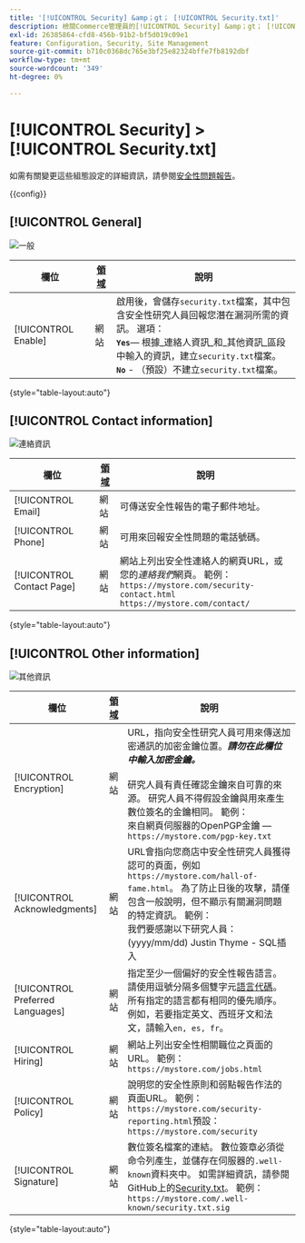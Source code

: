 ```yaml
---
title: '[!UICONTROL Security] &amp；gt； [!UICONTROL Security.txt]'
description: 檢閱Commerce管理員的[!UICONTROL Security] &amp；gt； [!UICONTROL Security.txt]頁面上的組態設定。
exl-id: 26385864-cfd8-456b-91b2-bf5d019c09e1
feature: Configuration, Security, Site Management
source-git-commit: b710c0368dc765e3bf25e82324bffe7fb8192dbf
workflow-type: tm+mt
source-wordcount: '349'
ht-degree: 0%

---
```


# [!UICONTROL Security] > [!UICONTROL Security.txt]

如需有關變更這些組態設定的詳細資訊，請參閱[安全性問題報告](../../systems/security-issue-reporting.md)。

{{config}}

## [!UICONTROL General]

![一般](./assets/txt-general.png)<!-- zoom -->

| 欄位 | [領域](../../getting-started/websites-stores-views.md#scope-settings) | 說明 |
|--- |--- |--- |
| [!UICONTROL Enable] | 網站 | 啟用後，會儲存`security.txt`檔案，其中包含安全性研究人員回報您潛在漏洞所需的資訊。 選項：<br />**`Yes`**— 根據&#x200B;_連絡人資訊_和&#x200B;_其他資訊_區段中輸入的資訊，建立`security.txt`檔案。<br />**`No`** - （預設）不建立`security.txt`檔案。 |

{style="table-layout:auto"}

## [!UICONTROL Contact information]

![連絡資訊](./assets/txt-contact-info.png)<!-- zoom -->

| 欄位 | [領域](../../getting-started/websites-stores-views.md#scope-settings) | 說明 |
|--- |--- |--- |
| [!UICONTROL Email] | 網站 | 可傳送安全性報告的電子郵件地址。 |
| [!UICONTROL Phone] | 網站 | 可用來回報安全性問題的電話號碼。 |
| [!UICONTROL Contact Page] | 網站 | 網站上列出安全性連絡人的網頁URL，或您的&#x200B;_連絡我們_&#x200B;網頁。 範例： <br/>`https://mystore.com/security-contact.html`<br/>`https://mystore.com/contact/` |

{style="table-layout:auto"}

## [!UICONTROL Other information]

![其他資訊](./assets/txt-other-info.png)<!-- zoom -->

| 欄位 | [領域](../../getting-started/websites-stores-views.md#scope-settings) | 說明 |
|--- |--- |--- |
| [!UICONTROL Encryption] | 網站 | URL，指向安全性研究人員可用來傳送加密通訊的加密金鑰位置。 _&#x200B;**請勿在此欄位中輸入加密金鑰。**&#x200B;_ <br/><br/>研究人員有責任確認金鑰來自可靠的來源。 研究人員不得假設金鑰與用來產生數位簽名的金鑰相同。 範例：<br />來自網頁伺服器的OpenPGP金鑰 — `https://mystore.com/pgp-key.txt` |
| [!UICONTROL Acknowledgments] | 網站 | URL會指向您商店中安全性研究人員獲得認可的頁面，例如`https://mystore.com/hall-of-fame.html`。 為了防止日後的攻擊，請僅包含一般說明，但不顯示有關漏洞問題的特定資訊。 範例：<br />我們要感謝以下研究人員：<br />(yyyy/mm/dd) Justin Thyme - SQL插入 |
| [!UICONTROL Preferred Languages] | 網站 | 指定至少一個偏好的安全性報告語言。 請使用逗號分隔多個雙字元[語言代碼](https://en.wikipedia.org/wiki/List_of_ISO_639-1_codes)。 所有指定的語言都有相同的優先順序。 例如，若要指定英文、西班牙文和法文，請輸入`en, es, fr`。 |
| [!UICONTROL Hiring] | 網站 | 網站上列出安全性相關職位之頁面的URL。 範例： `https://mystore.com/jobs.html` |
| [!UICONTROL Policy] | 網站 | 說明您的安全性原則和弱點報告作法的頁面URL。 範例： `https://mystore.com/security-reporting.html`預設： `https://mystore.com/security` |
| [!UICONTROL Signature] | 網站 | 數位簽名檔案的連結。 數位簽章必須從命令列產生，並儲存在伺服器的`.well-known`資料夾中。 如需詳細資訊，請參閱GitHub上的[Security.txt](https://github.com/magento/security-package/blob/1.0-develop/Securitytxt/README.md)。 範例： `https://mystore.com/.well-known/security.txt.sig` |

{style="table-layout:auto"}
